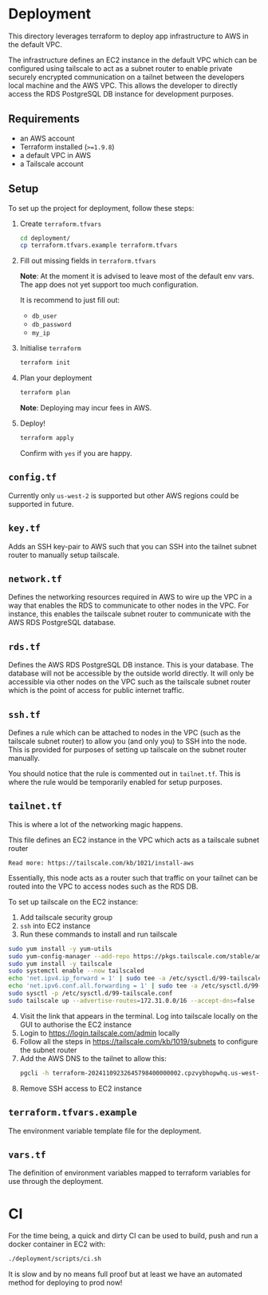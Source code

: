 # Deployment

This directory leverages terraform to deploy app infrastructure to AWS in the default VPC.

The infrastructure defines an EC2 instance in the default VPC which can be configured using tailscale
to act as a subnet router to enable private securely encrypted communication on a tailnet between the 
developers local machine and the AWS VPC. This allows the developer to directly access the RDS 
PostgreSQL DB instance for development purposes.

## Requirements

- an AWS account
- Terraform installed (`>=1.9.8`)
- a default VPC in AWS
- a Tailscale account

## Setup

To set up the project for deployment, follow these steps:

1. Create `terraform.tfvars`

    ```bash
    cd deployment/
    cp terraform.tfvars.example terraform.tfvars
    ```

2. Fill out missing fields in `terraform.tfvars`

    **Note**: At the moment it is advised to leave most of the default env vars. The app
    does not yet support too much configuration. 

    It is recommend to just fill out:
    - `db_user`
    - `db_password`
    - `my_ip`

3. Initialise `terraform`

    ```bash
    terraform init
    ```

4. Plan your deployment

    ```bash
    terraform plan
    ```

    **Note**: Deploying may incur fees in AWS.

5. Deploy!

    ```bash
    terraform apply
    ```

    Confirm with `yes` if you are happy.

## `config.tf`

Currently only `us-west-2` is supported but other AWS regions could be supported in future.

## `key.tf`

Adds an SSH key-pair to AWS such that you can SSH into the tailnet subnet router to manually 
setup tailscale.

## `network.tf`

Defines the networking resources required in AWS to wire up the VPC in a way that enables
the RDS to communicate to other nodes in the VPC. For instance, this enables the tailscale 
subnet router to communicate with the AWS RDS PostgreSQL database.

## `rds.tf`

Defines the AWS RDS PostgreSQL DB instance. This is your database. The database will not be 
accessible by the outside world directly. It will only be accessible via other nodes on the 
VPC such as the tailscale subnet router which is the point of access for public internet traffic.

## `ssh.tf`

Defines a rule which can be attached to nodes in the VPC (such as the tailscale subnet router) to 
allow you (and only you) to SSH into the node. This is provided for purposes of setting up tailscale 
on the subnet router manually.

You should notice that the rule is commented out in `tailnet.tf`. This is where the rule would be temporarily 
enabled for setup purposes.

## `tailnet.tf`

This is where a lot of the networking magic happens.

This file defines an EC2 instance in the VPC which acts as a tailscale subnet router

    Read more: https://tailscale.com/kb/1021/install-aws

Essentially, this node acts as a router such that traffic on your tailnet can be routed into the VPC to access nodes such as the RDS DB.

To set up tailscale on the EC2 instance:

1. Add tailscale security group
2. `ssh` into EC2 instance
3. Run these commands to install and run tailscale
```bash
sudo yum install -y yum-utils
sudo yum-config-manager --add-repo https://pkgs.tailscale.com/stable/amazon-linux/2/tailscale.repo
sudo yum install -y tailscale
sudo systemctl enable --now tailscaled
echo 'net.ipv4.ip_forward = 1' | sudo tee -a /etc/sysctl.d/99-tailscale.conf
echo 'net.ipv6.conf.all.forwarding = 1' | sudo tee -a /etc/sysctl.d/99-tailscale.conf
sudo sysctl -p /etc/sysctl.d/99-tailscale.conf
sudo tailscale up --advertise-routes=172.31.0.0/16 --accept-dns=false
```
4. Visit the link that appears in the terminal. Log into tailscale locally on the GUI to authorise the EC2 instance
5. Login to https://login.tailscale.com/admin locally
6. Follow all the steps in https://tailscale.com/kb/1019/subnets to configure the subnet router
7. Add the AWS DNS to the tailnet to allow this:
    ```bash
    pgcli -h terraform-20241109232645798400000002.cpzvybhopwhq.us-west-2.rds.amazonaws.com -U david -d time_tracker
    ```
8. Remove SSH access to EC2 instance

## `terraform.tfvars.example`

The environment variable template file for the deployment.

## `vars.tf`

The definition of environment variables mapped to terraform variables for use through the deployment.

# CI

For the time being, a quick and dirty CI can be used to build, push and run a docker container in EC2 with:

```bash
./deployment/scripts/ci.sh
```

It is slow and by no means full proof but at least we have an automated method for deploying to prod now!